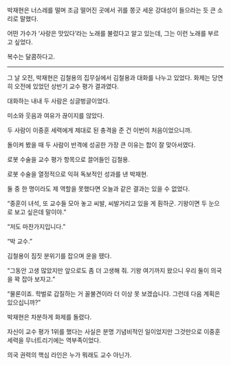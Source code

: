 박재현은 너스레를 떨며 조금 떨어진 곳에서 귀를 쫑긋 세운 강대성이 들으라는 듯 큰 소리로 말했다.

어떤 가수가 ‘사랑은 맛있다’라는 노래를 불렀다고 알고 있는데, 그는 이런 노래를 부르고 싶었다.

복수는 달콤하다고.

* * *

그 날 오전, 박재현은 김철용의 집무실에서 김철용과 대화를 나누고 있었다. 화제는 당연히 오전에 있었던 상반기 교수 평가 결과였다.

대화하는 내내 두 사람은 싱글벙글이었다.

미소와 웃음과 여유가 끊이지를 않았다.

두 사람이 이중훈 세력에게 제대로 된 충격을 준 건 이번이 처음이었으니까.

돌이켜 봤을 때 두 사람이 반격에 성공한 가장 큰 이유는 합이 잘 맞아서였다.

로봇 수술을 교수 평가 항목으로 끌어들인 김철용.

로봇 수술을 열정적으로 익혀 독보적인 성과를 낸 박재현.

둘 중 한 명이라도 제 역할을 못했다면 오늘과 같은 결과는 있을 수 없었다.

“중훈이 녀석, 또 교수들 모아 놓고 씨발, 씨발거리고 있을 게 훤하군. 기왕이면 두 눈으로 보고 싶은데 말이야.”

“저도 마찬가지입니다.”

“박 교수.”

김철용이 짐짓 분위기를 잡으며 운을 뗐다.

“그동안 고생 많았지만 앞으로도 좀 더 고생해 줘. 기왕 여기까지 왔으니 우리 둘이 의국을 꽉 잡아 보자고.”

“물론이죠. 학벌로 갑질하는 거 꼴불견이라 더 이상 못 보겠습니다. 그런데 다음 계획은 있으십니까?”

박재현은 차분하게 화제를 돌렸다.

자신이 교수 평가 1위를 했다는 사실은 분명 기념비적인 일이었지만 그것만으로 이중훈 세력을 무너트리기에는 역부족이었다.

의국 권력의 핵심 라인은 누가 뭐래도 교수 아닌가.
